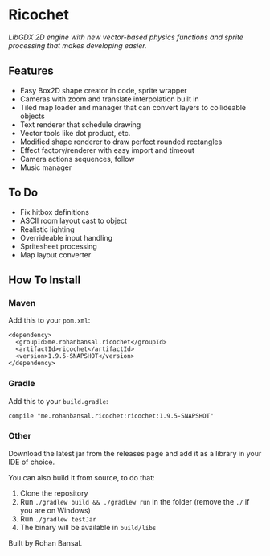# Ricochet

*LibGDX 2D engine with new vector-based physics functions and sprite processing that makes developing easier.*

## Features

- Easy Box2D shape creator in code, sprite wrapper
- Cameras with zoom and translate interpolation built in
- Tiled map loader and manager that can convert layers to collideable objects
- Text renderer that schedule drawing
- Vector tools like dot product, etc.
- Modified shape renderer to draw perfect rounded rectangles
- Effect factory/renderer with easy import and timeout
- Camera actions sequences, follow
- Music manager


## To Do

- Fix hitbox definitions
- ASCII room layout cast to object
- Realistic lighting
- Overrideable input handling
- Spritesheet processing
- Map layout converter


## How To Install

### Maven

Add this to your `pom.xml`:

```$xslt
<dependency>
  <groupId>me.rohanbansal.ricochet</groupId>
  <artifactId>ricochet</artifactId>
  <version>1.9.5-SNAPSHOT</version>
</dependency>
```

### Gradle

Add this to your `build.gradle`:

```$xslt
compile "me.rohanbansal.ricochet:ricochet:1.9.5-SNAPSHOT"
```

### Other

Download the latest jar from the releases page and add it as a library in your IDE of choice.

You can also build it from source, to do that:

1. Clone the repository
2. Run `./gradlew build && ./gradlew run` in the folder (remove the `./` if you are on Windows)
3. Run `./gradlew testJar`
4. The binary will be available in `build/libs`


Built by Rohan Bansal.